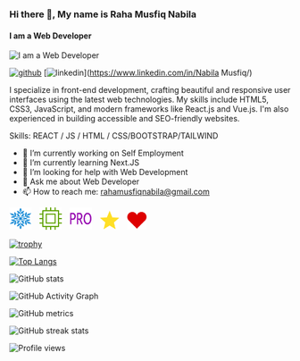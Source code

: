 ### Hi there 👋, My name is Raha Musfiq Nabila
#### I am a Web Developer
![I am a Web Developer](https://i.ibb.co/LkLCq8g/IMG-20201204-150507.png)

[<img src='https://cdn.jsdelivr.net/npm/simple-icons@3.0.1/icons/github.svg' alt='github' height='40'>](https://github.com/NabilaCodingWorld)  [<img src='https://cdn.jsdelivr.net/npm/simple-icons@3.0.1/icons/linkedin.svg' alt='linkedin' height='40'>](https://www.linkedin.com/in/Nabila Musfiq/)  

I specialize in front-end development, crafting beautiful and responsive user interfaces using the latest web technologies. My skills include HTML5, CSS3, JavaScript, and modern frameworks like React.js and Vue.js. I'm also experienced in building accessible and SEO-friendly websites.

Skills:  REACT / JS / HTML / CSS/BOOTSTRAP/TAILWIND

- 🔭 I’m currently working on Self Employment 
- 🌱 I’m currently learning Next.JS 
- 🤔 I’m looking for help with Web Development 
- 💬 Ask me about Web Developer 
- 📫 How to reach me: rahamusfiqnabila@gmail.com 




<a href='https://archiveprogram.github.com/'><img src='https://raw.githubusercontent.com/acervenky/animated-github-badges/master/assets/acbadge.gif' width='40' height='40'></a> <a href='https://docs.github.com/en/developers'><img src='https://raw.githubusercontent.com/acervenky/animated-github-badges/master/assets/devbadge.gif' width='40' height='40'></a> <a href='https://github.com/pricing'><img src='https://raw.githubusercontent.com/acervenky/animated-github-badges/master/assets/pro.gif' width='40' height='40'></a> <a href='https://stars.github.com/'><img src='https://raw.githubusercontent.com/acervenky/animated-github-badges/master/assets/starbadge.gif' width='35' height='35'></a> <a href='https://docs.github.com/en/github/supporting-the-open-source-community-with-github-sponsors'><img src='https://raw.githubusercontent.com/acervenky/animated-github-badges/master/assets/sponsorbadge.gif' width='35' height='35'></a> 

[![trophy](https://github-profile-trophy.vercel.app/?username=NabilaCodingWorld)](https://github.com/ryo-ma/github-profile-trophy)

[![Top Langs](https://github-readme-stats.vercel.app/api/top-langs/?username=NabilaCodingWorld)](https://github.com/anuraghazra/github-readme-stats)

![GitHub stats](https://github-readme-stats.vercel.app/api?username=NabilaCodingWorld&show_icons=true&count_private=true)  

![GitHub Activity Graph](https://activity-graph.herokuapp.com/graph?username=NabilaCodingWorld)  

![GitHub metrics](https://metrics.lecoq.io/NabilaCodingWorld)  

![GitHub streak stats](https://streak-stats.demolab.com/?user=NabilaCodingWorld)  

![Profile views](https://gpvc.arturio.dev/NabilaCodingWorld)  
